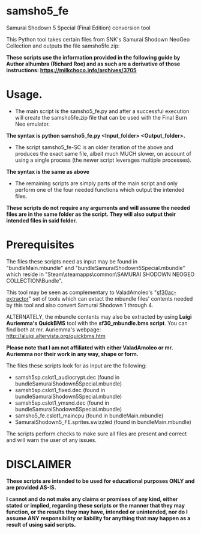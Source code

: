 # samsho5_fe
Samurai Shodown 5 Special (Final Edition) conversion tool

This Python tool takes certain files from SNK's Samurai Shodown NeoGeo Collection and outputs the file samsho5fe.zip:

**These scripts use the information provided in the following guide by Author alhumbra (Richard Roe) and as such are a derivative of those instructions: https://milkchoco.info/archives/3705**

# Usage.
- The main script is the samsho5_fe.py and after a successful execution will create the samsho5fe.zip file that can be used with the Final Burn Neo emulator.

**The syntax is python samsho5_fe.py <Input_folder> <Output_folder>.**

- The script samsho5_fe-SC is an older iteration of the above and produces the exact same file, albeit much MUCH slower, on account of using a single process (the newer script leverages multiple processes).

**The syntax is the same as above**

- The remaining scripts are simply parts of the main script and only perform one of the four needed functions which output the intended files.

**These scripts do not require any arguments and will assume the needed files are in the same folder as the script. They will also output their intended files in said folder.**

# Prerequisites
The files these scripts need as input may be found in "bundleMain.mbundle" and "bundleSamuraiShodown5Special.mbundle" which reside in "Steam\steamapps\common\SAMURAI SHODOWN NEOGEO COLLECTION\Bundle". 

This tool may be seen as complementary to ValadAmoleo's "[sf30ac-extractor](https://github.com/ValadAmoleo/sf30ac-extractor)" set of tools which can extact the mbundle files' contents needed by this tool and also convert Samurai Shodown 1 through 4.

ALTERNATELY, the mbundle contents may also be extracted by using **Luigi Auriemma's QuickBMS** tool with the **sf30_mbundle.bms script**.
You can find both at mr. Auriemma's webpage: http://aluigi.altervista.org/quickbms.htm

**Please note that I am not affiliated with either ValadAmoleo or mr. Auriemma nor their work in any way, shape or form.**


The files these scripts look for as input are the following:
- samsh5sp.cslot1_audiocrypt.dec (found in bundleSamuraiShodown5Special.mbundle)
- samsh5sp.cslot1_fixed.dec (found in bundleSamuraiShodown5Special.mbundle)
- samsh5sp.cslot1_ymsnd.dec (found in bundleSamuraiShodown5Special.mbundle)
- samsho5_fe.cslot1_maincpu (found in bundleMain.mbundle)
- SamuraiShodown5_FE.sprites.swizzled (found in bundleMain.mbundle)

The scripts perform checks to make sure all files are present and correct and will warn the user of any issues.

# DISCLAIMER
**These scripts are intended to be used for educational purposes ONLY and are provided AS-IS.**

**I cannot and do not make any claims or promises of any kind, either stated or implied, regarding these scripts or the manner that they may function, or the results they may have, intended or unintended, nor do I assume ANY responsibility or liability for anything that may happen as a result of using said scripts.**
